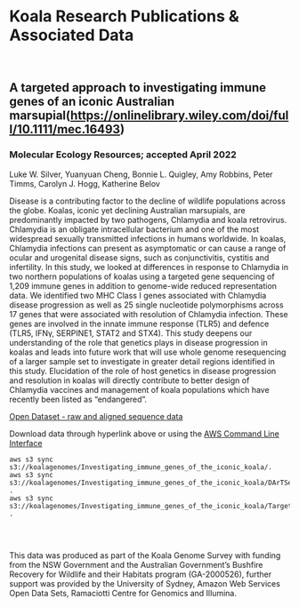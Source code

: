 # **Koala Research Publications & Associated Data**

<br>

## A targeted approach to investigating immune genes of an iconic Australian marsupial(https://onlinelibrary.wiley.com/doi/full/10.1111/mec.16493)

### Molecular Ecology Resources; accepted April 2022
Luke W. Silver, Yuanyuan Cheng, Bonnie L. Quigley, Amy Robbins, Peter Timms, Carolyn J. Hogg, Katherine Belov

Disease is a contributing factor to the decline of wildlife populations across the globe. Koalas, iconic yet declining Australian marsupials, are predominantly impacted by two pathogens, Chlamydia and koala retrovirus. Chlamydia is an obligate intracellular bacterium and one of the most widespread sexually transmitted infections in humans worldwide. In koalas, Chlamydia infections can present as asymptomatic or can cause a range of ocular and urogenital disease signs, such as conjunctivitis, cystitis and infertility. In this study, we looked at differences in response to Chlamydia in two northern populations of koalas using a targeted gene sequencing of 1,209 immune genes in addition to genome-wide reduced representation data. We identified two MHC Class I genes associated with Chlamydia disease progression as well as 25 single nucleotide polymorphisms across 17 genes that were associated with resolution of Chlamydia infection. These genes are involved in the innate immune response (TLR5) and defence (TLR5, IFNγ, SERPINE1, STAT2 and STX4). This study deepens our understanding of the role that genetics plays in disease progression in koalas and leads into future work that will use whole genome resequencing of a larger sample set to investigate in greater detail regions identified in this study. Elucidation of the role of host genetics in disease progression and resolution in koalas will directly contribute to better design of Chlamydia vaccines and management of koala populations which have recently been listed as “endangered”.

[Open Dataset - raw and aligned sequence data](https://koalagenomes.s3.ap-southeast-2.amazonaws.com/index.html#Investigating_immune_genes_of_the_iconic_koala/)

Download data through hyperlink above or using the [AWS Command Line Interface](https://docs.aws.amazon.com/cli/latest/userguide/cli-chap-install.html)
  
```
aws s3 sync s3://koalagenomes/Investigating_immune_genes_of_the_iconic_koala/.
aws s3 sync s3://koalagenomes/Investigating_immune_genes_of_the_iconic_koala/DArTSeq/ .
aws s3 sync s3://koalagenomes/Investigating_immune_genes_of_the_iconic_koala/Target_Enrichment/ .


```

<br>

This data was produced as part of the Koala Genome Survey with funding from the NSW Government and the Australian Government’s Bushfire Recovery for Wildlife and their Habitats program (GA-2000526), further support was provided by the University of Sydney, Amazon Web Services Open Data Sets, Ramaciotti Centre for Genomics and Illumina.
